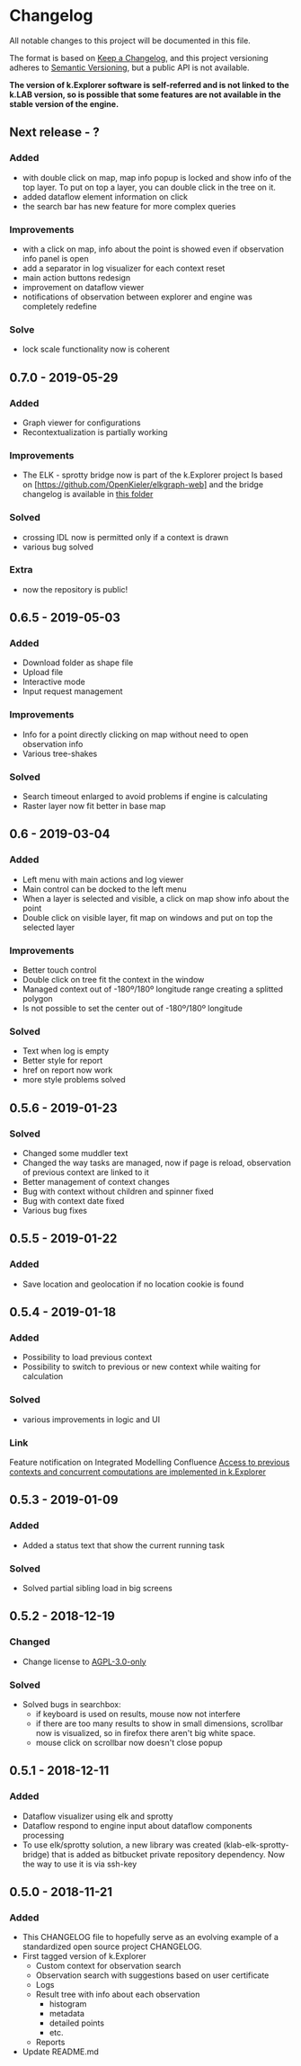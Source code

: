 # Changelog
All notable changes to this project will be documented in this file.

The format is based on [Keep a Changelog](https://keepachangelog.com/en/1.0.0/),
and this project versioning adheres to [Semantic Versioning](https://semver.org/spec/v2.0.0.html), but a public API
is not available.

**The version of k.Explorer software is self-referred and is not linked to the k.LAB version, so is possible that some features are not available in the stable version of the engine.**

## Next release - ?
### Added
- with double click on map, map info popup is locked and show info of the top layer. To put on top a layer, 
you can double click in the tree on it.
- added dataflow element information on click
- the search bar has new feature for more complex queries
### Improvements
- with a click on map, info about the point is showed even if observation info panel is open
- add a separator in log visualizer for each context reset
- main action buttons redesign
- improvement on dataflow viewer
- notifications of observation between explorer and engine was completely redefine
### Solve
- lock scale functionality now is coherent

## 0.7.0 - 2019-05-29
### Added
- Graph viewer for configurations
- Recontextualization is partially working
### Improvements
- The ELK - sprotty bridge now is part of the k.Explorer project
  Is based on [https://github.com/OpenKieler/elkgraph-web] and the bridge changelog is available
  in [this folder](src/ts/elk-sprotty-bridge/README.md)
### Solved
- crossing IDL now is permitted only if a context is drawn
- various bug solved
### Extra
- now the repository is public!

## 0.6.5 - 2019-05-03
### Added
- Download folder as shape file
- Upload file
- Interactive mode
- Input request management 
### Improvements
- Info for a point directly clicking on map without need to open observation info
- Various tree-shakes
### Solved
- Search timeout enlarged to avoid problems if engine is calculating
- Raster layer now fit better in base map

## 0.6 - 2019-03-04
### Added
- Left menu with main actions and log viewer
- Main control can be docked to the left menu
- When a layer is selected and visible, a click on map show info about the point
- Double click on visible layer, fit map on windows and put on top the selected layer
### Improvements
- Better touch control
- Double click on tree fit the context in the window
- Managed context out of -180º/180º longitude range creating a splitted polygon
- Is not possible to set the center out of -180º/180º longitude
### Solved
- Text when log is empty
- Better style for report
- href on report now work
- more style problems solved

## 0.5.6 - 2019-01-23
### Solved
- Changed some muddler text
- Changed the way tasks are managed, now if page is reload, observation of previous context are linked to it
- Better management of context changes
- Bug with context without children and spinner fixed
- Bug with context date fixed
- Various bug fixes

## 0.5.5 - 2019-01-22
### Added
- Save location and geolocation if no location cookie is found

## 0.5.4 - 2019-01-18
### Added
- Possibility to load previous context
- Possibility to switch to previous or new context while waiting for calculation
### Solved
- various improvements in logic and UI
### Link
Feature notification on Integrated Modelling Confluence
[
 Access to previous contexts and concurrent computations are implemented in k.Explorer](https://integratedmodelling.org/confluence/display/ATS/Feature+notification)

## 0.5.3 - 2019-01-09
### Added
- Added a status text that show the current running task
### Solved
- Solved partial sibling load in big screens 

## 0.5.2 - 2018-12-19
### Changed
- Change license to [AGPL-3.0-only](https://choosealicense.com/licenses/agpl-3.0/)
### Solved
- Solved bugs in searchbox:
  - if keyboard is used on results, mouse now not interfere
  - if there are too many results to show in small dimensions, scrollbar now is visualized, so
  in firefox there aren't big white space. 
  - mouse click on scrollbar now doesn't close popup 

## 0.5.1 - 2018-12-11
### Added
- Dataflow visualizer using elk and sprotty
- Dataflow respond to engine input about dataflow components processing
- To use elk/sprotty solution, a new library was created (klab-elk-sprotty-bridge) that is added as
  bitbucket private repository dependency. Now the way to use it is via ssh-key  

## 0.5.0 - 2018-11-21
### Added
- This CHANGELOG file to hopefully serve as an evolving example of a
  standardized open source project CHANGELOG.
- First tagged version of k.Explorer
  - Custom context for observation search
  - Observation search with suggestions based on user certificate
  - Logs
  - Result tree with info about each observation
    - histogram
    - metadata
    - detailed points
    - etc.
  - Reports
- Update README.md
